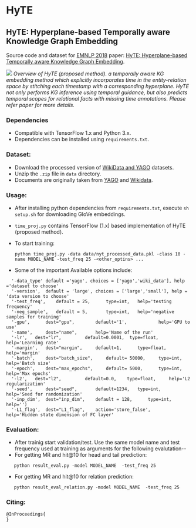 # HyTE
## HyTE: Hyperplane-based Temporally aware Knowledge Graph Embedding

Source code and dataset for [EMNLP 2018](http://emnlp2018.org) paper: [HyTE: Hyperplane-based Temporally aware Knowledge Graph Embedding](http://talukdar.net/papers/emnlp2018_HyTE.pdf).

![](https://github.com/malllabiisc/HyTE/blob/master/time_proj.png)
*Overview of HyTE (proposed method). a temporally aware
KG embedding method which explicitly incorporates time in the entity-relation space by
stitching each timestamp with a corresponding hyperplane. HyTE not only performs KG
inference using temporal guidance, but also predicts temporal scopes for relational facts with missing time annotations. Please refer paper for more details.*
### Dependencies

* Compatible with TensorFlow 1.x and Python 3.x.
* Dependencies can be installed using `requirements.txt`.


### Dataset:

* Download the processed version of [WikiData and YAGO](https://drive.google.com/open?id=1S0dcMDXVZp8CFSCMojkBQI1gCva8Dm-0) datasets.
* Unzip the `.zip` file in `data` directory.
* Documents are originally taken from [YAGO](https://www.mpi-inf.mpg.de/departments/databases-and-information-systems/research/yago-naga/yago/) and [Wikidata](https://www.wikidata.org/wiki/Wikidata:Main_Page).


### Usage:

* After installing python dependencies from `requirements.txt`, execute `sh setup.sh` for downloading GloVe embeddings.

* `time_proj.py` contains TensorFlow (1.x) based implementation of HyTE (proposed method). 
* To start training:
  ```shell
  python time_proj.py -data data/nyt_processed_data.pkl -class 10 -name MODEL_NAME -test_freq 25 -<other_optins> ...
  ```
*  Some of the important Available options include:
  ```shell
    '-data_type' default ='yago', choices = ['yago','wiki_data'], help ='dataset to choose'
	'-version',  default = 'large', choices = ['large','small'], help = 'data version to choose'
	'-test_freq', 	 default = 25,   	type=int, 	help='testing frequency'
	'-neg_sample', 	 default = 5,   	type=int, 	help='negative samples for training'
	'-gpu', 	 dest="gpu", 		default='1',			help='GPU to use'
	'-name', 	 dest="name", 		help='Name of the run'
	'-lr',	 dest="lr", 		default=0.0001,  type=float,	help='Learning rate'
	'-margin', 	 dest="margin", 	default=1,   	type=float, 	help='margin'
	'-batch', 	 dest="batch_size", 	default= 50000,   	type=int, 	help='Batch size'
	'-epoch', 	 dest="max_epochs", 	default= 5000,   	type=int, 	help='Max epochs'
	'-l2', 	 dest="l2", 		default=0.0, 	type=float, 	help='L2 regularization'
	'-seed', 	 dest="seed", 		default=1234, 	type=int, 	help='Seed for randomization'
	'-inp_dim',  dest="inp_dim", 	default = 128,   	type=int, 	help='')
	'-L1_flag',  dest="L1_flag", 	action='store_false',   	 	help='Hidden state dimension of FC layer'
   ```

### Evaluation: 
* After trainig start validation/test. Use the same model name and test frequency used at training as arguments for the following evalutation--
* For getting MR and hit@10 for head and tail prediction:
 ```shell
    python result_eval.py -model MODEL_NAME  -test_freq 25
 ```
* For getting MR and hit@10 for relation prediction:
```shell
   python result_eval_relation.py -model MODEL_NAME  -test_freq 25
```



### Citing:

```tex
@InProceedings{
}
```
